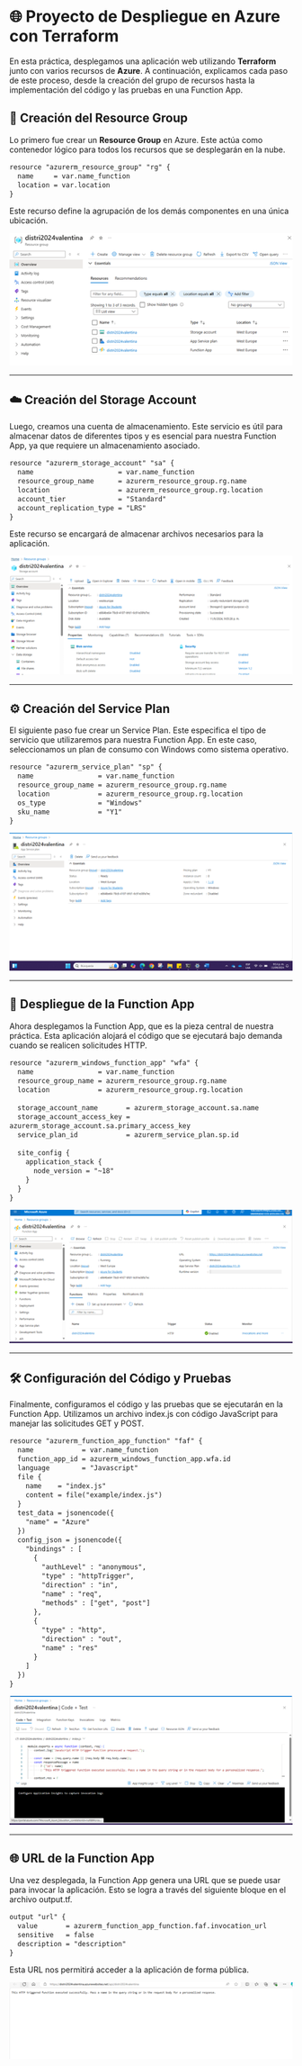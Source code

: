 # 🌐 Proyecto de Despliegue en Azure con Terraform

En esta práctica, desplegamos una aplicación web utilizando **Terraform** junto con varios recursos de **Azure**. A continuación, explicamos cada paso de este proceso, desde la creación del grupo de recursos hasta la implementación del código y las pruebas en una Function App.

## 📁 Creación del Resource Group

Lo primero fue crear un **Resource Group** en Azure. Este actúa como contenedor lógico para todos los recursos que se desplegarán en la nube.

```hcl
resource "azurerm_resource_group" "rg" {
  name     = var.name_function
  location = var.location
}
```
Este recurso define la agrupación de los demás componentes en una única ubicación.


![](docs/resourceGroup.png)

---
## ☁️ Creación del Storage Account

Luego, creamos una cuenta de almacenamiento. Este servicio es útil para almacenar datos de diferentes tipos y es esencial para nuestra Function App, ya que requiere un almacenamiento asociado.

```hcl
resource "azurerm_storage_account" "sa" {
  name                     = var.name_function
  resource_group_name      = azurerm_resource_group.rg.name
  location                 = azurerm_resource_group.rg.location
  account_tier             = "Standard"
  account_replication_type = "LRS"
}
```
Este recurso se encargará de almacenar archivos necesarios para la aplicación.

![](docs/storage.png)

---

## ⚙️ Creación del Service Plan

El siguiente paso fue crear un Service Plan. Este especifica el tipo de servicio que utilizaremos para nuestra Function App. En este caso, seleccionamos un plan de consumo con Windows como sistema operativo.

```hcl
resource "azurerm_service_plan" "sp" {
  name                = var.name_function
  resource_group_name = azurerm_resource_group.rg.name
  location            = azurerm_resource_group.rg.location
  os_type             = "Windows"
  sku_name            = "Y1"
}

```

![](docs/app.png) 

---
## 🚀 Despliegue de la Function App

Ahora desplegamos la Function App, que es la pieza central de nuestra práctica. Esta aplicación alojará el código que se ejecutará bajo demanda cuando se realicen solicitudes HTTP.

```hcl
resource "azurerm_windows_function_app" "wfa" {
  name                = var.name_function
  resource_group_name = azurerm_resource_group.rg.name
  location            = azurerm_resource_group.rg.location

  storage_account_name       = azurerm_storage_account.sa.name
  storage_account_access_key = azurerm_storage_account.sa.primary_access_key
  service_plan_id            = azurerm_service_plan.sp.id

  site_config {
    application_stack {
      node_version = "~18"
    }
  }
}
```

![](docs/function.png) 

---
## 🛠️ Configuración del Código y Pruebas

Finalmente, configuramos el código y las pruebas que se ejecutarán en la Function App. Utilizamos un archivo index.js con código JavaScript para manejar las solicitudes GET y POST.

```hcl
resource "azurerm_function_app_function" "faf" {
  name            = var.name_function
  function_app_id = azurerm_windows_function_app.wfa.id
  language        = "Javascript"
  file {
    name    = "index.js"
    content = file("example/index.js")
  }
  test_data = jsonencode({
    "name" = "Azure"
  })
  config_json = jsonencode({
    "bindings" : [
      {
        "authLevel" : "anonymous",
        "type" : "httpTrigger",
        "direction" : "in",
        "name" : "req",
        "methods" : ["get", "post"]
      },
      {
        "type" : "http",
        "direction" : "out",
        "name" : "res"
      }
    ]
  })
}
```
![](docs/code.png)

---
## 🌐 URL de la Function App

Una vez desplegada, la Function App genera una URL que se puede usar para invocar la aplicación. Esto se logra a través del siguiente bloque en el archivo output.tf.

```hcl
output "url" {
  value       = azurerm_function_app_function.faf.invocation_url
  sensitive   = false
  description = "description"
}
```
Esta URL nos permitirá acceder a la aplicación de forma pública.

![](docs/url.png)

